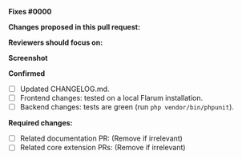 <!--
IMPORTANT: We applaud pull requests, they excite us every single time. As we have an obligation to maintain a healthy code standard and quality, we take sufficient time for reviews.
-->

**Fixes #0000**

**Changes proposed in this pull request:**
<!-- fill this out, mention the pages and/or components which have been impacted -->

**Reviewers should focus on:**
<!-- fill this out, ask for feedback on specific changes you are unsure about -->

**Screenshot**
<!-- include an image of the most relevant user-facing change, if any -->

**Confirmed**

- [ ] Updated CHANGELOG.md.
- [ ] Frontend changes: tested on a local Flarum installation.
- [ ] Backend changes: tests are green (run `php vendor/bin/phpunit`).

**Required changes:**

- [ ] Related documentation PR: (Remove if irrelevant)
- [ ] Related core extension PRs: (Remove if irrelevant)
